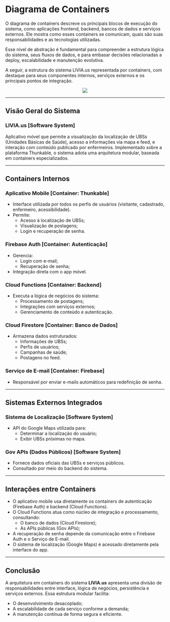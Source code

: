 # Diagrama de Containers

O diagrama de containers descreve os principais blocos de execução do sistema, como aplicações frontend, backend, bancos de dados e serviços externos. Ele mostra como esses containers se comunicam, quais são suas responsabilidades e as tecnologias utilizadas.

Esse nível de abstração é fundamental para compreender a estrutura lógica do sistema, seus fluxos de dados, e para embasar decisões relacionadas a deploy, escalabilidade e manutenção evolutiva.

A seguir, a estrutura do sistema LIVIA.us representada por containers, com destaque para seus componentes internos, serviços externos e os principais pontos de integração.

<p align="center">
  <img src="https://drive.google.com/uc?export=view&id=1cq2Z3KdReELU0A4gSHFB_usqBuWFu8DX" />
</p>

---

## Visão Geral do Sistema

### LIVIA.us [Software System]

Aplicativo móvel que permite a visualização da localização de UBSs (Unidades Básicas de Saúde), acesso a informações via mapa e feed, e interação com conteúdo publicado por enfermeiros. Implementado sobre a plataforma Thunkable, o sistema adota uma arquitetura modular, baseada em containers especializados.

---

## Containers Internos

### Aplicativo Mobile [Container: Thunkable]
- Interface utilizada por todos os perfis de usuários (visitante, cadastrado, enfermeiro, acessibilidade).
- Permite:
  - Acesso à localização de UBSs;
  - Visualização de postagens;
  - Login e recuperação de senha.

### Firebase Auth [Container: Autenticação]
- Gerencia:
  - Login com e-mail;
  - Recuperação de senha;
- Integração direta com o app móvel.

### Cloud Functions [Container: Backend]
- Executa a lógica de negócios do sistema:
  - Processamento de postagens;
  - Integrações com serviços externos;
  - Gerenciamento de conteúdo e autenticação.

### Cloud Firestore [Container: Banco de Dados]
- Armazena dados estruturados:
  - Informações de UBSs;
  - Perfis de usuários;
  - Campanhas de saúde;
  - Postagens no feed.

### Serviço de E-mail [Container: Firebase]
- Responsável por enviar e-mails automáticos para redefinição de senha.

---

## Sistemas Externos Integrados

### Sistema de Localização [Software System]
- API do Google Maps utilizada para:
  - Determinar a localização do usuário;
  - Exibir UBSs próximas no mapa.

### Gov APIs (Dados Públicos) [Software System]
- Fornece dados oficiais das UBSs e serviços públicos.
- Consultado por meio do backend do sistema.

---

## Interações entre Containers

- O aplicativo mobile usa diretamente os containers de autenticação (Firebase Auth) e backend (Cloud Functions).
- O Cloud Functions atua como núcleo de integração e processamento, consultando:
  - O banco de dados (Cloud Firestore);
  - As APIs públicas (Gov APIs);
- A recuperação de senha depende da comunicação entre o Firebase Auth e o Serviço de E-mail.
- O sistema de localização (Google Maps) é acessado diretamente pela interface do app.

---

## Conclusão

A arquitetura em containers do sistema **LIVIA.us** apresenta uma divisão de responsabilidades entre interface, lógica de negócios, persistência e serviços externos. Essa estrutura modular facilita:

- O desenvolvimento desacoplado;
- A escalabilidade de cada serviço conforme a demanda;
- A manutenção contínua de forma segura e eficiente.

